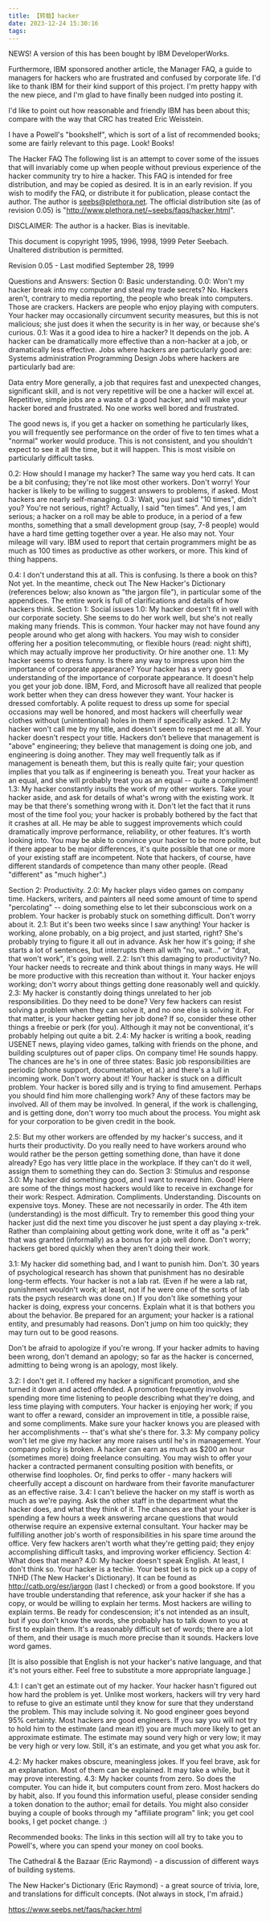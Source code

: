 ```yaml
---
title: 【转载】hacker
date: 2023-12-24 15:30:16
tags:
---
```


NEWS!
A version of this has been bought by IBM DeveloperWorks.
<!--more-->
Furthermore, IBM sponsored another article, the Manager FAQ, a guide to managers for hackers who are frustrated and confused by corporate life. I'd like to thank IBM for their kind support of this project. I'm pretty happy with the new piece, and I'm glad to have finally been nudged into posting it.

I'd like to point out how reasonable and friendly IBM has been about this; compare with the way that CRC has treated Eric Weisstein.

I have a Powell's "bookshelf", which is sort of a list of recommended books; some are fairly relevant to this page. Look! Books!

The Hacker FAQ
The following list is an attempt to cover some of the issues that will invariably come up when people without previous experience of the hacker community try to hire a hacker. This FAQ is intended for free distribution, and may be copied as desired. It is in an early revision. If you wish to modify the FAQ, or distribute it for publication, please contact the author. The author is seebs@plethora.net. The official distribution site (as of revision 0.05) is "http://www.plethora.net/~seebs/faqs/hacker.html".

DISCLAIMER: The author is a hacker. Bias is inevitable.

This document is copyright 1995, 1996, 1998, 1999 Peter Seebach. Unaltered distribution is permitted.

Revision 0.05 - Last modified September 28, 1999

Questions and Answers:
Section 0: Basic understanding.
0.0: Won't my hacker break into my computer and steal my trade secrets?
No. Hackers aren't, contrary to media reporting, the people who break into computers. Those are crackers. Hackers are people who enjoy playing with computers. Your hacker may occasionally circumvent security measures, but this is not malicious; she just does it when the security is in her way, or because she's curious.
0.1: Was it a good idea to hire a hacker?
It depends on the job. A hacker can be dramatically more effective than a non-hacker at a job, or dramatically less effective. Jobs where hackers are particularly good are:
Systems administration
Programming
Design
Jobs where hackers are particularly bad are:

Data entry
More generally, a job that requires fast and unexpected changes, significant skill, and is not very repetitive will be one a hacker will excel at. Repetitive, simple jobs are a waste of a good hacker, and will make your hacker bored and frustrated. No one works well bored and frustrated.

The good news is, if you get a hacker on something he particularly likes, you will frequently see performance on the order of five to ten times what a "normal" worker would produce. This is not consistent, and you shouldn't expect to see it all the time, but it will happen. This is most visible on particularly difficult tasks.

0.2: How should I manage my hacker?
The same way you herd cats. It can be a bit confusing; they're not like most other workers. Don't worry! Your hacker is likely to be willing to suggest answers to problems, if asked. Most hackers are nearly self-managing.
0.3: Wait, you just said "10 times", didn't you? You're not serious, right?
Actually, I said "ten times". And yes, I am serious; a hacker on a roll may be able to produce, in a period of a few months, something that a small development group (say, 7-8 people) would have a hard time getting together over a year. He also may not. Your mileage will vary.
IBM used to report that certain programmers might be as much as 100 times as productive as other workers, or more. This kind of thing happens.

0.4: I don't understand this at all. This is confusing. Is there a book on this?
Not yet. In the meantime, check out The New Hacker's Dictionary (references below; also known as "the jargon file"), in particular some of the appendices. The entire work is full of clarifications and details of how hackers think.
Section 1: Social issues
1.0: My hacker doesn't fit in well with our corporate society. She seems to do her work well, but she's not really making many friends.
This is common. Your hacker may not have found any people around who get along with hackers. You may wish to consider offering her a position telecommuting, or flexible hours (read: night shift), which may actually improve her productivity. Or hire another one.
1.1: My hacker seems to dress funny. Is there any way to impress upon him the importance of corporate appearance?
Your hacker has a very good understanding of the importance of corporate appearance. It doesn't help you get your job done. IBM, Ford, and Microsoft have all realized that people work better when they can dress however they want. Your hacker is dressed comfortably. A polite request to dress up some for special occasions may well be honored, and most hackers will cheerfully wear clothes without (unintentional) holes in them if specifically asked.
1.2: My hacker won't call me by my title, and doesn't seem to respect me at all.
Your hacker doesn't respect your title. Hackers don't believe that management is "above" engineering; they believe that management is doing one job, and engineering is doing another. They may well frequently talk as if management is beneath them, but this is really quite fair; your question implies that you talk as if engineering is beneath you. Treat your hacker as an equal, and she will probably treat you as an equal -- quite a compliment!
1.3: My hacker constantly insults the work of my other workers.
Take your hacker aside, and ask for details of what's wrong with the existing work. It may be that there's something wrong with it. Don't let the fact that it runs most of the time fool you; your hacker is probably bothered by the fact that it crashes at all. He may be able to suggest improvements which could dramatically improve performance, reliability, or other features. It's worth looking into.
You may be able to convince your hacker to be more polite, but if there appear to be major differences, it's quite possible that one or more of your existing staff are incompetent. Note that hackers, of course, have different standards of competence than many other people. (Read "different" as "much higher".)

Section 2: Productivity.
2.0: My hacker plays video games on company time.
Hackers, writers, and painters all need some amount of time to spend "percolating" -- doing something else to let their subconscious work on a problem. Your hacker is probably stuck on something difficult. Don't worry about it.
2.1: But it's been two weeks since I saw anything!
Your hacker is working, alone probably, on a big project, and just started, right? She's probably trying to figure it all out in advance. Ask her how it's going; if she starts a lot of sentences, but interrupts them all with "no, wait..." or "drat, that won't work", it's going well.
2.2: Isn't this damaging to productivity?
No. Your hacker needs to recreate and think about things in many ways. He will be more productive with this recreation than without it. Your hacker enjoys working; don't worry about things getting done reasonably well and quickly.
2.3: My hacker is constantly doing things unrelated to her job responsibilities.
Do they need to be done? Very few hackers can resist solving a problem when they can solve it, and no one else is solving it. For that matter, is your hacker getting her job done? If so, consider these other things a freebie or perk (for you). Although it may not be conventional, it's probably helping out quite a bit.
2.4: My hacker is writing a book, reading USENET news, playing video games, talking with friends on the phone, and building sculptures out of paper clips. On company time!
He sounds happy. The chances are he's in one of three states:
Basic job responsibilities are periodic (phone support, documentation, et al.) and there's a lull in incoming work. Don't worry about it!
Your hacker is stuck on a difficult problem.
Your hacker is bored silly and is trying to find amusement. Perhaps you should find him more challenging work?
Any of these factors may be involved. All of them may be involved. In general, if the work is challenging, and is getting done, don't worry too much about the process. You might ask for your corporation to be given credit in the book.

2.5: But my other workers are offended by my hacker's success, and it hurts their productivity.
Do you really need to have workers around who would rather be the person getting something done, than have it done already? Ego has very little place in the workplace. If they can't do it well, assign them to something they can do.
Section 3: Stimulus and response
3.0: My hacker did something good, and I want to reward him.
Good! Here are some of the things most hackers would like to receive in exchange for their work:
Respect.
Admiration.
Compliments.
Understanding.
Discounts on expensive toys.
Money.
These are not necessarily in order. The 4th item (understanding) is the most difficult. Try to remember this good thing your hacker just did the next time you discover he just spent a day playing x-trek. Rather than complaining about getting work done, write it off as "a perk" that was granted (informally) as a bonus for a job well done. Don't worry; hackers get bored quickly when they aren't doing their work.

3.1: My hacker did something bad, and I want to punish him.
Don't. 30 years of psychological research has shown that punishment has no desirable long-term effects. Your hacker is not a lab rat. (Even if he were a lab rat, punishment wouldn't work; at least, not if he were one of the sorts of lab rats the psych research was done on.) If you don't like something your hacker is doing, express your concerns. Explain what it is that bothers you about the behavior.
Be prepared for an argument; your hacker is a rational entity, and presumably had reasons. Don't jump on him too quickly; they may turn out to be good reasons.

Don't be afraid to apologize if you're wrong. If your hacker admits to having been wrong, don't demand an apology; so far as the hacker is concerned, admitting to being wrong is an apology, most likely.

3.2: I don't get it. I offered my hacker a significant promotion, and she turned it down and acted offended.
A promotion frequently involves spending more time listening to people describing what they're doing, and less time playing with computers. Your hacker is enjoying her work; if you want to offer a reward, consider an improvement in title, a possible raise, and some compliments. Make sure your hacker knows you are pleased with her accomplishments -- that's what she's there for.
3.3: My company policy won't let me give my hacker any more raises until he's in management.
Your company policy is broken. A hacker can earn as much as $200 an hour (sometimes more) doing freelance consulting. You may wish to offer your hacker a contracted permanent consulting position with benefits, or otherwise find loopholes. Or, find perks to offer - many hackers will cheerfully accept a discount on hardware from their favorite manufacturer as an effective raise.
3.4: I can't believe the hacker on my staff is worth as much as we're paying.
Ask the other staff in the department what the hacker does, and what they think of it. The chances are that your hacker is spending a few hours a week answering arcane questions that would otherwise require an expensive external consultant. Your hacker may be fulfilling another job's worth of responsibilities in his spare time around the office. Very few hackers aren't worth what they're getting paid; they enjoy accomplishing difficult tasks, and improving worker efficiency.
Section 4: What does that mean?
4.0: My hacker doesn't speak English. At least, I don't think so.
Your hacker is a techie. Your best bet is to pick up a copy of TNHD (The New Hacker's Dictionary). It can be found as http://catb.org/esr/jargon (last I checked) or from a good bookstore. If you have trouble understanding that reference, ask your hacker if she has a copy, or would be willing to explain her terms. Most hackers are willing to explain terms. Be ready for condescension; it's not intended as an insult, but if you don't know the words, she probably has to talk down to you at first to explain them.
It's a reasonably difficult set of words; there are a lot of them, and their usage is much more precise than it sounds. Hackers love word games.

[It is also possible that English is not your hacker's native language, and that it's not yours either. Feel free to substitute a more appropriate language.]

4.1: I can't get an estimate out of my hacker.
Your hacker hasn't figured out how hard the problem is yet. Unlike most workers, hackers will try very hard to refuse to give an estimate until they know for sure that they understand the problem. This may include solving it.
No good engineer goes beyond 95% certainty. Most hackers are good engineers. If you say you will not try to hold him to the estimate (and mean it!) you are much more likely to get an approximate estimate. The estimate may sound very high or very low; it may be very high or very low. Still, it's an estimate, and you get what you ask for.

4.2: My hacker makes obscure, meaningless jokes.
If you feel brave, ask for an explanation. Most of them can be explained. It may take a while, but it may prove interesting.
4.3: My hacker counts from zero.
So does the computer. You can hide it, but computers count from zero. Most hackers do by habit, also.
If you found this information useful, please consider sending a token donation to the author; email for details. You might also consider buying a couple of books through my "affiliate program" link; you get cool books, I get pocket change. :)

Recommended books:
The links in this section will all try to take you to Powell's, where you can spend your money on cool books.

The Cathedral & the Bazaar (Eric Raymond) - a discussion of different ways of building systems.

The New Hacker's Dictionary (Eric Raymond) - a great source of trivia, lore, and translations for difficult concepts. (Not always in stock, I'm afraid.)



https://www.seebs.net/faqs/hacker.html